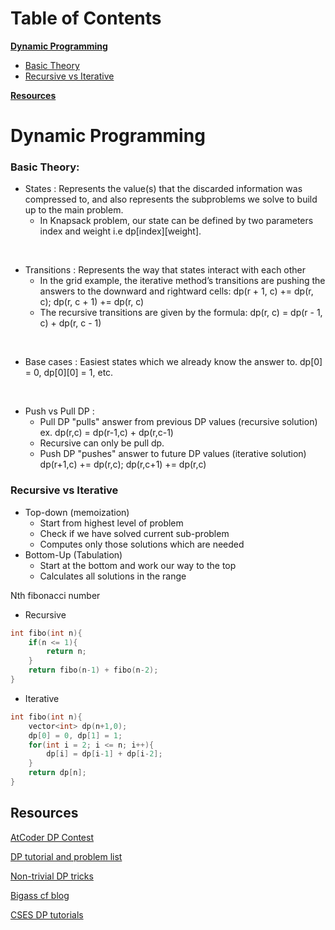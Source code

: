 # Table of Contents
**[Dynamic Programming](#dynamic-programming)**
- [Basic Theory](#basic-theory)
- [Recursive vs Iterative](#recursive-vs-iterative)

**[Resources](#resources)**

# Dynamic Programming

### Basic Theory:

- States : Represents the value(s) that the discarded information was compressed to, and also represents the subproblems we solve to build up to the main problem.
    - In Knapsack problem, our state can be defined by two parameters index and weight i.e dp[index][weight].
<br>

- Transitions : Represents the way that states interact with each other
    - In the grid example, the iterative method’s transitions are pushing the answers to the downward and rightward cells: dp(r + 1, c) += dp(r, c); dp(r, c + 1) += dp(r, c)
    - The recursive transitions are given by the formula: dp(r, c) = dp(r - 1, c) + dp(r, c - 1)
<br>

- Base cases : Easiest states which we already know the answer to. dp[0] = 0, dp[0][0] = 1, etc.
<br>

- Push vs Pull DP : 
    - Pull DP "pulls" answer from previous DP values (recursive solution) ex. dp(r,c) = dp(r-1,c) + dp(r,c-1)
    - Recursive can only be pull dp.
    - Push DP "pushes" answer to future DP values (iterative solution) dp(r+1,c) += dp(r,c); dp(r,c+1) += dp(r,c)

### Recursive vs Iterative
- Top-down (memoization)
    -  Start from highest level of problem
    - Check if we have solved current sub-problem
    - Computes only those solutions which are needed
- Bottom-Up (Tabulation)
    - Start at the bottom and work our way to the top 
    - Calculates all solutions in the range

Nth fibonacci number
- Recursive
```c++
int fibo(int n){
    if(n <= 1){
        return n;
    }
    return fibo(n-1) + fibo(n-2);
}
```
- Iterative
```c++
int fibo(int n){
    vector<int> dp(n+1,0);
    dp[0] = 0, dp[1] = 1;
    for(int i = 2; i <= n; i++){
        dp[i] = dp[i-1] + dp[i-2];
    }
    return dp[n];
}
```

## Resources
[AtCoder DP Contest](https://atcoder.jp/contests/dp)

[DP tutorial and problem list](https://codeforces.com/blog/entry/67679)

[Non-trivial DP tricks](https://codeforces.com/blog/entry/47764)

[Bigass cf blog](https://codeforces.com/blog/entry/43256)

[CSES DP tutorials](https://codeforces.com/blog/entry/70018)

